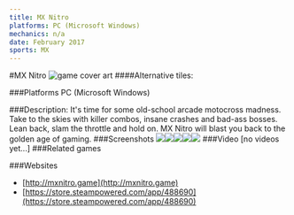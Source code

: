 ```yaml
---
title: MX Nitro
platforms: PC (Microsoft Windows)
mechanics: n/a
date: February 2017
sports: MX
---
```

#MX Nitro
![game cover art](//images.igdb.com/igdb/image/upload/t_cover_big/uuftnnjcp435kplqc75t.jpg "Logo Title Text 1")
####Alternative tiles:

###Platforms
PC (Microsoft Windows)

###Description:
It's time for some old-school arcade motocross madness. Take to the skies with killer combos, insane crashes and bad-ass bosses. Lean back, slam the throttle and hold on. MX Nitro will blast you back to the golden age of gaming.
###Screenshots
<a target="_blank" rel="noopener noreferrer" href="//images.igdb.com/igdb/image/upload/t_cover_big/iyhxynudw7ebk5axy6i5.jpg"><img src="//images.igdb.com/igdb/image/upload/t_thumb/iyhxynudw7ebk5axy6i5.jpg"/></a><a target="_blank" rel="noopener noreferrer" href="//images.igdb.com/igdb/image/upload/t_cover_big/er8bovkjvc29ypqzxp6q.jpg"><img src="//images.igdb.com/igdb/image/upload/t_thumb/er8bovkjvc29ypqzxp6q.jpg"/></a><a target="_blank" rel="noopener noreferrer" href="//images.igdb.com/igdb/image/upload/t_cover_big/esxavyq9kmadjuvzhn2u.jpg"><img src="//images.igdb.com/igdb/image/upload/t_thumb/esxavyq9kmadjuvzhn2u.jpg"/></a><a target="_blank" rel="noopener noreferrer" href="//images.igdb.com/igdb/image/upload/t_cover_big/axmgziesy5ebccfzlj5a.jpg"><img src="//images.igdb.com/igdb/image/upload/t_thumb/axmgziesy5ebccfzlj5a.jpg"/></a><a target="_blank" rel="noopener noreferrer" href="//images.igdb.com/igdb/image/upload/t_cover_big/vnonqljvgmovewd8jqoi.jpg"><img src="//images.igdb.com/igdb/image/upload/t_thumb/vnonqljvgmovewd8jqoi.jpg"/></a>
###Video
[no videos yet...]
###Related games

###Websites
* [http://mxnitro.game](http://mxnitro.game)
* [https://store.steampowered.com/app/488690](https://store.steampowered.com/app/488690)
